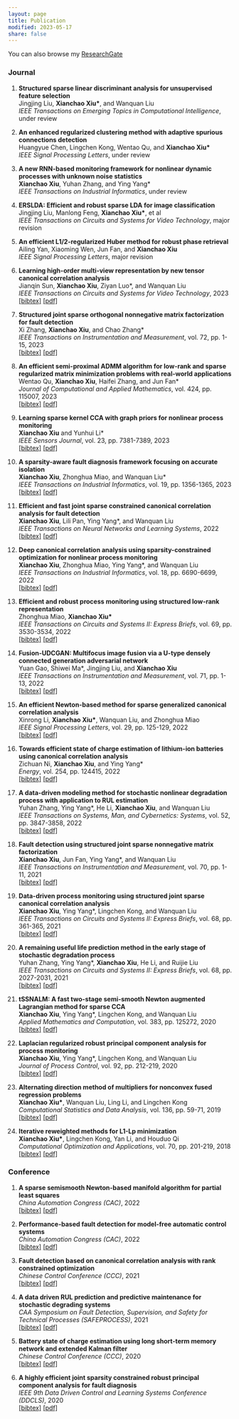 ```yaml
---
layout: page
title: Publication
modified: 2023-05-17 
share: false
---
```


You can also browse my <a href="https://www.researchgate.net/profile/Xianchao-Xiu" target="_blank" style="text-decoration:underline;">ResearchGate</a>


### Journal

<style>
.biblist { }

/* The item */
.biblist li { }

/* You can define custom styles for plstyle field here. */


/*************************************
   The box that contain BibTeX code
 *************************************/
div.noshow { display: none; }
div.bibtex {
  margin-right: 0%;
  margin-top: 1.2em;
  margin-bottom: 1.3em;
  border: 1px solid silver;
  padding: 0.3em 0.5em;
  background: #eeeeee;
}
div.bibtex pre { font-size: 75%; overflow: auto;  width: 100%; }
</style>

<script>
function toggleBibtex(articleid) {
  var bib = document.getElementById('bib_'+articleid);
  if (bib) {
    if(bib.className.indexOf('bibtex') != -1) {
    bib.className.indexOf('noshow') == -1?bib.className = 'bibtex noshow':bib.className = 'bibtex';
    }
  } else {
    return;
  }
}
</script>


<ol class="biblist">
   
  
 
   

   
   
<!-- Item: xiu2023 -->
<li ><p>
<b>Structured sparse linear discriminant analysis for unsupervised feature selection</b><br>
Jingjing Liu, <b>Xianchao Xiu*</b>, and Wanquan Liu<br>
<i>IEEE Transactions on Emerging Topics in Computational Intelligence</i>,
under review<br>
</p>
</li>
   
   

   
   
<!-- Item: xiu2023 -->
<li ><p>
<b>An enhanced regularized clustering method with adaptive spurious connections detection</b><br>
Huangyue Chen, Lingchen Kong, Wentao Qu, and <b>Xianchao Xiu*</b><br>
<i>IEEE Signal Processing Letters</i>,
under review<br>
</p>
</li>
   
   
   
<!-- Item: xiu2023 -->
<li ><p>
<b>A new RNN-based monitoring framework for nonlinear dynamic processes with unknown noise statistics</b><br>
<b>Xianchao Xiu</b>, Yuhan Zhang, and Ying Yang*<br>
<i>IEEE Transactions on Industrial Informatics</i>,
under review<br>
</p>
</li>
   
 
   

<!-- Item: xiu2023 -->
<li ><p>
<b>ERSLDA: Efficient and robust sparse LDA for image classification</b><br>
Jingjing Liu, Manlong Feng, <b>Xianchao Xiu*</b>, et al<br>
<i>IEEE Transactions on Circuits and Systems for Video Technology</i>,
major revision<br>
</p>
</li>   
  
  
<!-- Item: xiu2023 -->
<li ><p>
<b>An efficient L1/2-regularized Huber method for robust phase retrieval</b><br>
Ailing Yan, Xiaoming Wen, Jun Fan, and <b>Xianchao Xiu</b><br>
<i>IEEE Signal Processing Letters</i>,
major revision<br>
</p>
</li>
    
   
<!-- Item: xiu2023leanring -->
<li ><p>
<b>Learning high-order multi-view representation by new tensor canonical correlation analysis</b><br>
Jianqin Sun, <b>Xianchao Xiu</b>, Ziyan Luo*, and Wanquan Liu<br>
<i>IEEE Transactions on Circuits and Systems for Video Technology</i>,
2023<br>
<a href="javascript:toggleBibtex('xiu2023leanring')" class="textlink">[bibtex]</a>
<a href="../publications/2023-TCSVT.pdf" class="textlink" target="_blank">[pdf]</a>
</p>
<div id="bib_xiu2023leanring" class="bibtex noshow">
<pre>
@article{xiu2023leanring,
  title={Learning high-order multi-view representation by new tensor canonical correlation analysis},
  author={Sun, Jianqin and Xiu, Xianchao and Luo, Ziyan and Liu, Wanquan},
  journal={IEEE Transactions on Circuits and Systems for Video Technology},
  year={2023},
  publisher={IEEE}
}
</pre></div>
</li>
   
   
  
   
   


<!-- Item: zhang2023structured -->
<li ><p>
<b>Structured joint sparse orthogonal nonnegative matrix factorization for fault detection</b><br>
Xi Zhang, <b>Xianchao Xiu</b>, and Chao Zhang*<br>
<i>IEEE Transactions on Instrumentation and Measurement</i>,
vol. 72,
pp. 1-15,
2023<br>
<a href="javascript:toggleBibtex('zhang2023structured')" class="textlink">[bibtex]</a>
<a href="../publications/2023-TIM.pdf" class="textlink" target="_blank">[pdf]</a>
</p>
<div id="bib_zhang2023structured" class="bibtex noshow">
<pre>
@article{zhang2023structured,
  title={Structured joint sparse orthogonal nonnegative matrix factorization for fault detection},
  author={Zhang, Xi and Xiu, Xianchao and Zhang, Chao},
  journal={IEEE Transactions on Instrumentation and Measurement},
  volume={72},
  pages={1--15},
  year={2023},
  publisher={IEEE}
}
</pre></div>
</li>
   

<!-- Item: qu2023efficient -->
<li ><p>
<b>An efficient semi-proximal ADMM algorithm for low-rank and sparse regularized matrix minimization problems with real-world applications </b><br>
Wentao Qu, <b>Xianchao Xiu</b>, Haifei Zhang, and Jun Fan*<br>
<i>Journal of Computational and Applied Mathematics</i>,
vol. 424,
pp. 115007,
2023<br>
<a href="javascript:toggleBibtex('qu2023efficient')" class="textlink">[bibtex]</a>
<a href="../publications/2023-JCAM.pdf" class="textlink" target="_blank">[pdf]</a>
</p>
<div id="bib_qu2023efficient" class="bibtex noshow">
<pre>
@article{qu2023efficient,
  title={An efficient semi-proximal ADMM algorithm for low-rank and sparse regularized matrix minimization problems with real-world applications},
  author={Qu, Wentao and Xiu, Xianchao and Zhang, Haifei and Fan, Jun},
  journal={Journal of Computational and Applied Mathematics},
  volume={424},
  pages={115007},
  year={2023},
  publisher={Elsevier}
}
</pre></div>
</li>
   

 
   
   
<!-- Item: xiu2023learning -->
<li ><p>
<b>Learning sparse kernel CCA with graph priors for nonlinear process monitoring</b><br>
<b>Xianchao Xiu</b> and Yunhui Li*<br>
<i>IEEE Sensors Journal</i>,
vol. 23,
pp. 7381-7389,
2023<br>
<a href="javascript:toggleBibtex('xiu2023learning')" class="textlink">[bibtex]</a>
<a href="../publications/2023-JSEN.pdf" class="textlink" target="_blank">[pdf]</a>
</p>
<div id="bib_xiu2023learning" class="bibtex noshow">
<pre>
@article{xiu2023learning,
  title={Learning sparse kernel CCA with graph priors for nonlinear process monitoring},
  author={Xiu, Xianchao and Li, Yunhui},
  journal={IEEE Sensors Journal},
  volume={23},
  number={7},
  pages={7381--7389},
  year={2023},
  publisher={IEEE}
}
</pre></div>
</li> 
   

   
   
<!-- Item: xiu2022sparsity -->
<li ><p>
<b>A sparsity-aware fault diagnosis framework focusing on accurate isolation</b><br>
<b>Xianchao Xiu</b>, Zhonghua Miao, and Wanquan Liu*<br>
<i>IEEE Transactions on Industrial Informatics</i>,
vol. 19,
pp. 1356-1365,
2023<br>
<a href="javascript:toggleBibtex('xiu2022sparsity')" class="textlink">[bibtex]</a>
<a href="../publications/2023-TII.pdf" class="textlink" target="_blank">[pdf]</a>
</p>
<div id="bib_xiu2022sparsity" class="bibtex noshow">
<pre>
@article{xiu2022sparsity,
  title={A sparsity-aware fault diagnosis framework focusing on accurate isolation},
  author={Xiu, Xianchao and Miao, Zhonghua and Liu, Wanquan},
  journal={IEEE Transactions on Industrial Informatics},
  volume={19},
  number={2},
  pages={1356--1365},
  year={2023},
  publisher={IEEE}
}
</pre></div>
</li>
   
  
   
<!-- Item: xiu2022efficient -->
<li ><p>
<b>Efficient and fast joint sparse constrained canonical correlation analysis for fault detection</b><br>
<b>Xianchao Xiu</b>, Lili Pan, Ying Yang*, and Wanquan Liu<br>
<i>IEEE Transactions on Neural Networks and Learning Systems</i>,
2022<br>
<a href="javascript:toggleBibtex('xiu2022efficient')" class="textlink">[bibtex]</a>
<a href="../publications/2022-TNNLS.pdf" class="textlink" target="_blank">[pdf]</a>
</p>
<div id="bib_xiu2022efficient" class="bibtex noshow">
<pre>
@article{xiu2022efficient,
  title={Efficient and Fast Joint Sparse Constrained Canonical Correlation Analysis for Fault Detection},
  author={Xiu, Xianchao and Pan, Lili and Yang, Ying and Liu, Wanquan},
  journal={IEEE Transactions on Neural Networks and Learning Systems},
  year={2022},
  publisher={IEEE}
}
</pre></div>
</li>
   
   
   
<!-- Item: xiu2021deep -->
<li ><p>
<b>Deep canonical correlation analysis using sparsity-constrained optimization for nonlinear process monitoring</b><br>
<b>Xianchao Xiu</b>, Zhonghua Miao, Ying Yang*, and Wanquan Liu<br>
<i>IEEE Transactions on Industrial Informatics</i>,
vol. 18,
pp. 6690-6699,
2022<br>
<a href="javascript:toggleBibtex('xiu2021deep')" class="textlink">[bibtex]</a>
<a href="../publications/2022-TII.pdf" class="textlink" target="_blank">[pdf]</a>
</p>
<div id="bib_xiu2021deep" class="bibtex noshow">
<pre>
@article{xiu2021deep,
  title={Deep canonical correlation analysis using sparsity-constrained optimization for nonlinear process monitoring},
  author={Xiu, Xianchao and Miao, Zhonghua and Yang, Ying and Liu, Wanquan},
  journal={IEEE Transactions on Industrial Informatics},
  volume={18},
  number={10},
  pages={6690--6699},
  year={2022},
  publisher={IEEE}
}
</pre></div>
</li>
   

   
<!-- Item: miao2022efficient -->
<li ><p>
<b>Efficient and robust process monitoring using structured low-rank representation</b><br>
Zhonghua Miao, <b>Xianchao Xiu*</b><br>
<i>IEEE Transactions on Circuits and Systems II: Express Briefs</i>,
vol. 69,
pp. 3530-3534,
2022<br>
<a href="javascript:toggleBibtex('miao2022efficient')" class="textlink">[bibtex]</a>
<a href="../publications/2022-TCSII.pdf" class="textlink" target="_blank">[pdf]</a>
</p>
<div id="bib_miao2022efficient" class="bibtex noshow">
<pre>
@article{miao2022efficient,
  title={Efficient and robust process monitoring using structured low-rank representation},
  author={Miao, Zhonghua and Xiu, Xianchao},
  journal={IEEE Transactions on Circuits and Systems II: Express Briefs},
  volume={69},
  number={8},
  pages={3530--3534},
  year={2022},
  publisher={IEEE}
}
</pre></div>
</li>
   
   
<!-- Item: gao2022fusion -->
<li ><p>
<b>Fusion-UDCGAN: Multifocus image fusion via a U-type densely connected generation adversarial network</b><br>
Yuan Gao, Shiwei Ma*, Jingjing Liu, and <b>Xianchao Xiu</b><br>
<i>IEEE Transactions on Instrumentation and Measurement</i>,
vol. 71,
pp. 1-13,
2022<br>
<a href="javascript:toggleBibtex('gao2022fusion')" class="textlink">[bibtex]</a>
<a href="../publications/2022-TIM.pdf" class="textlink" target="_blank">[pdf]</a>
</p>
<div id="bib_gao2022fusion" class="bibtex noshow">
<pre>
@article{gao2022fusion,
  title={Fusion-UDCGAN: Multifocus image fusion via a U-type densely connected generation adversarial network},
  author={Gao, Yuan and Ma, Shiwei and Liu, Jingjing and Xiu, Xianchao},
  journal={IEEE Transactions on Instrumentation and Measurement},
  volume={71},
  pages={1-13},
  year={2022},
  publisher={IEEE}
}
</pre></div>
</li>
   
   
<!-- Item: li2021efficient -->
<li ><p>
<b>An efficient Newton-based method for sparse generalized canonical correlation analysis</b><br>
Xinrong Li, <b>Xianchao Xiu*</b>, Wanquan Liu, and Zhonghua Miao<br>
<i>IEEE Signal Processing Letters</i>,
vol. 29,
pp. 125-129,
2022<br>
<a href="javascript:toggleBibtex('li2021efficient')" class="textlink">[bibtex]</a>
<a href="../publications/2022-SPL.pdf" class="textlink" target="_blank">[pdf]</a>
</p>
<div id="bib_li2021efficient" class="bibtex noshow">
<pre>
@article{li2021efficient,
  title={An efficient Newton-based method for sparse generalized canonical correlation analysis},
  author={Li, Xinrong and Xiu, Xianchao and Liu, Wanquan and Miao, Zhonghua},
  journal={IEEE Signal Processing Letters},
  volume={29},
  pages={125--129},
  year={2022},
  publisher={IEEE}
}
</pre></div>
</li>
  
   
 
<!-- Item: ni2022towards -->
<li ><p>
<b>Towards efficient state of charge estimation of lithium-ion batteries using canonical correlation analysis</b><br>
Zichuan Ni, <b>Xianchao Xiu</b>, and Ying Yang*<br>
<i>Energy</i>,
vol. 254,
pp. 124415,
2022<br>
<a href="javascript:toggleBibtex('ni2022towards')" class="textlink">[bibtex]</a>
<a href="../publications/2022-Energy.pdf" class="textlink" target="_blank">[pdf]</a>
</p>
<div id="bib_ni2022towards" class="bibtex noshow">
<pre>
@article{ni2022towards,
  title={Towards efficient state of charge estimation of lithium-ion batteries using canonical correlation analysis},
  author={Ni, Zichuan and Xiu, Xianchao and Yang, Ying},
  journal={Energy},
  volume={254},
  pages={124415},
  year={2022},
  publisher={Elsevier}
}
</pre></div>
</li>


  
<!-- Item: zhang2021data -->
<li ><p>
<b>A data-driven modeling method for stochastic nonlinear degradation process with application to RUL estimation</b><br>
Yuhan Zhang, Ying Yang*, He Li, <b>Xianchao Xiu</b>, and Wanquan Liu<br>
<i>IEEE Transactions on Systems, Man, and Cybernetics: Systems</i>,
vol. 52,
pp. 3847-3858,
2022<br>
<a href="javascript:toggleBibtex('zhang2021data')" class="textlink">[bibtex]</a>
<a href="../publications/2022-TSMC.pdf" class="textlink" target="_blank">[pdf]</a>
</p>
<div id="bib_ni2022towards" class="bibtex noshow">
<pre>
@article{zhang2021data,
  title={A data-driven modeling method for stochastic nonlinear degradation process with application to RUL estimation},
  author={Zhang, Yuhan and Yang, Ying and Li, He and Xiu, Xianchao and Liu, Wanquan},
  journal={IEEE Transactions on Systems, Man, and Cybernetics: Systems},
  volume={52},
  number={6},
  pages={3847--3858},
  year={2022},
  publisher={IEEE}
}
</pre></div>
</li>
   
   
   
<!-- Item: xiu2021fault -->
<li ><p>
<b>Fault detection using structured joint sparse nonnegative matrix factorization</b><br>
<b>Xianchao Xiu</b>, Jun Fan, Ying Yang*, and Wanquan Liu<br>
<i>IEEE Transactions on Instrumentation and Measurement</i>,
vol. 70,
pp. 1-11,
2021<br>
<a href="javascript:toggleBibtex('xiu2021fault')" class="textlink">[bibtex]</a>
<a href="../publications/2021-TIM.pdf" class="textlink" target="_blank">[pdf]</a>
</p>
<div id="bib_xiu2021fault" class="bibtex noshow">
<pre>
@article{xiu2021fault,
  title={Fault detection using structured joint sparse nonnegative matrix factorization},
  author={Xiu, Xianchao and Fan, Jun and Yang, Ying and Liu, Wanquan},
  journal={IEEE Transactions on Instrumentation and Measurement},
  volume={70},
  pages={1--11},
  year={2021},
  publisher={IEEE}
}
</pre></div>
</li>
   
   
   
<!-- Item: xiu2021data -->
<li ><p>
<b>Data-driven process monitoring using structured joint sparse canonical correlation analysis</b><br>
<b>Xianchao Xiu</b>, Ying Yang*, Lingchen Kong, and Wanquan Liu<br>
<i>IEEE Transactions on Circuits and Systems II: Express Briefs</i>,
vol. 68,
pp. 361-365,
2021<br>
<a href="javascript:toggleBibtex('xiu2021data')" class="textlink">[bibtex]</a>
<a href="../publications/2021-TCSIIa.pdf" class="textlink" target="_blank">[pdf]</a>
</p>
<div id="bib_xiu2021data" class="bibtex noshow">
<pre>
@article{xiu2021data,
  title={Data-driven process monitoring using structured joint sparse canonical correlation analysis},
  author={Xiu, Xianchao and Yang, Ying and Kong, Lingchen and Liu, Wanquan},
  journal={IEEE Transactions on Circuits and Systems II: Express Briefs},
  volume={68},
  number={1},
  pages={361--365},
  year={2021},
  publisher={IEEE}
}
</pre></div>
</li>
   
   
   
<!-- Item: zhang2020remaining -->
<li ><p>
<b>A remaining useful life prediction method in the early stage of stochastic degradation process</b><br>
Yuhan Zhang, Ying Yang*, <b>Xianchao Xiu</b>, He Li, and Ruijie Liu<br>
<i>IEEE Transactions on Circuits and Systems II: Express Briefs</i>,
vol. 68,
pp. 2027-2031,
2021<br>
<a href="javascript:toggleBibtex('zhang2020remaining')" class="textlink">[bibtex]</a>
<a href="../publications/2021-TCSIIb.pdf" class="textlink" target="_blank">[pdf]</a>
</p>
<div id="bib_zhang2020remaining" class="bibtex noshow">
<pre>
@article{zhang2020remaining,
  title={A remaining useful life prediction method in the early stage of stochastic degradation process},
  author={Zhang, Yuhan and Yang, Ying and Xiu, Xianchao and Li, He and Liu, Ruijie},
  journal={IEEE Transactions on Circuits and Systems II: Express Briefs},
  volume={68},
  number={6},
  pages={2027--2031},
  year={2021},
  publisher={IEEE}
}
</pre></div>
</li>
   
  
   
   
   
<!-- Item: xiu2020tssnalm -->
<li ><p>
<b>tSSNALM: A fast two-stage semi-smooth Newton augmented Lagrangian method for sparse CCA</b><br>
<b>Xianchao Xiu</b>, Ying Yang*, Lingchen Kong, and Wanquan Liu<br>
<i>Applied Mathematics and Computation</i>,
vol. 383,
pp. 125272,
2020<br>
<a href="javascript:toggleBibtex('xiu2020tssnalm')" class="textlink">[bibtex]</a>
<a href="../publications/2020-AMC.pdf" class="textlink" target="_blank">[pdf]</a>
</p>
<div id="bib_xiu2020tssnalm" class="bibtex noshow">
<pre>
@article{xiu2020tssnalm,
  title={tSSNALM: A fast two-stage semi-smooth Newton augmented Lagrangian method for sparse CCA},
  author={Xiu, Xianchao and Yang, Ying and Kong, Lingchen and Liu, Wanquan},
  journal={Applied Mathematics and Computation},
  volume={383},
  pages={125272},
  year={2020},
  publisher={Elsevier}
}
</pre></div>
</li>
   
   

<!-- Item: xiu2020laplacian -->
<li ><p>
<b>Laplacian regularized robust principal component analysis for process monitoring</b><br>
<b>Xianchao Xiu</b>, Ying Yang*, Lingchen Kong, and Wanquan Liu<br>
<i>Journal of Process Control</i>,
vol. 92,
pp. 212-219,
2020<br>
<a href="javascript:toggleBibtex('xiu2020laplacian')" class="textlink">[bibtex]</a>
<a href="../publications/2020-JPC.pdf" class="textlink" target="_blank">[pdf]</a>
</p>
<div id="bib_xiu2020laplacian" class="bibtex noshow">
<pre>
@article{xiu2020laplacian,
  title={Laplacian regularized robust principal component analysis for process monitoring},
  author={Xiu, Xianchao and Yang, Ying and Kong, Lingchen and Liu, Wanquan},
  journal={Journal of Process Control},
  volume={92},
  pages={212-219},
  year={2020},
  publisher={Elsevier}
}
</pre></div>
</li>
   
   
   
<!-- Item: xiu2019alternating -->
<li ><p>
<b>Alternating direction method of multipliers for nonconvex fused regression problems</b><br>
<b>Xianchao Xiu*</b>, Wanquan Liu, Ling Li, and Lingchen Kong<br>
<i>Computational Statistics and Data Analysis</i>,
vol. 136,
pp. 59-71,
2019<br>
<a href="javascript:toggleBibtex('xiu2019alternating')" class="textlink">[bibtex]</a>
<a href="../publications/2019-CSDA.pdf" class="textlink" target="_blank">[pdf]</a>
</p>
<div id="bib_xiu2019alternating" class="bibtex noshow">
<pre>
@article{xiu2019alternating,
  title={Alternating direction method of multipliers for nonconvex fused regression problems},
  author={Xiu, Xianchao and Liu, Wanquan and Li, Ling and Kong, Lingchen},
  journal={Computational Statistics \& Data Analysis},
  volume={136},
  pages={59--71},
  year={2019},
  publisher={Elsevier}
}
</pre></div>
</li>   
   
   
   
<!-- Item: xiu2018iterative -->
<li ><p>
<b>Iterative reweighted methods for L1-Lp minimization</b><br>
<b>Xianchao Xiu*</b>, Lingchen Kong, Yan Li, and Houduo Qi<br>
<i>Computational Optimization and Applications</i>,
vol. 70,
pp. 201-219,
2018<br>
<a href="javascript:toggleBibtex('xiu2018iterative')" class="textlink">[bibtex]</a>
<a href="../publications/2018-COAP.pdf" class="textlink" target="_blank">[pdf]</a>
</p>
<div id="bib_xiu2018iterative" class="bibtex noshow">
<pre>
@article{xiu2018iterative,
  title={Iterative reweighted methods for L1-Lp minimization},
  author={Xiu, Xianchao and Kong, Lingchen and Li, Yan and Qi, Houduo},
  journal={Computational Optimization and Applications},
  volume={70},
  number={1},
  pages={201--219},
  year={2018},
  publisher={Springer}
}
</pre></div>
</li>   
   

   
</ol>


### Conference


<style>
.biblist { }

/* The item */
.biblist li { }

/* You can define custom styles for plstyle field here. */


/*************************************
   The box that contain BibTeX code
 *************************************/
div.noshow { display: none; }
div.bibtex {
  margin-right: 0%;
  margin-top: 1.2em;
  margin-bottom: 1.3em;
  border: 1px solid silver;
  padding: 0.3em 0.5em;
  background: #eeeeee;
}
div.bibtex pre { font-size: 75%; overflow: auto;  width: 100%; }
</style>

<script>
function toggleBibtex(articleid) {
  var bib = document.getElementById('bib_'+articleid);
  if (bib) {
    if(bib.className.indexOf('bibtex') != -1) {
    bib.className.indexOf('noshow') == -1?bib.className = 'bibtex noshow':bib.className = 'bibtex';
    }
  } else {
    return;
  }
}
</script>


<ol class="biblist">
   
  
   
<li ><p>
<b>A sparse semismooth Newton-based manifold algorithm for partial least squares</b><br>
<i>China Automation Congress (CAC)</i>,
2022<br>
<a href="javascript:toggleBibtex('xiu2022sparse')" class="textlink">[bibtex]</a>
<a href="../conferences/2022-CAC.pdf" class="textlink" target="_blank">[pdf]</a>
</p>
<div id="bib_xiu2022sparse" class="bibtex noshow">
<pre>
@inproceedings{xiu2022sparse,
  title={A Sparse Semismooth Newton-Based Manifold Algorithm for Partial Least Squares},
  author={Xiu, Xianchao and Liu, Ruijie and Miao, Zhonghua},
  booktitle={2022 China Automation Congress (CAC)},
  pages={4345--4349},
  year={2022},
  organization={IEEE}
}
</pre></div>
</li>
   
   
   
<li ><p>
<b>Performance-based fault detection for model-free automatic control systems</b><br>
<i>China Automation Congress (CAC)</i>,
2022<br>
<a href="javascript:toggleBibtex('liu2022performance')" class="textlink">[bibtex]</a>
<a href="../conferences/2022-CAC2.pdf" class="textlink" target="_blank">[pdf]</a>
</p>
<div id="bib_liu2022performance" class="bibtex noshow">
<pre>
@inproceedings{liu2022performance,
  title={Performance-Based Fault Detection for Model-Free Automatic Control Systems},
  author={Liu, Ruijie and Xiu, Xianchao and Tian, Engang},
  booktitle={2022 China Automation Congress (CAC)},
  pages={6092--6097},
  year={2022},
  organization={IEEE}
}
</pre></div>
</li>
   
 
<li ><p>
<b>Fault detection based on canonical correlation analysis with rank constrained optimization</b><br>
<i>Chinese Control Conference (CCC)</i>,
2021<br>
<a href="javascript:toggleBibtex('zhang2021fault')" class="textlink">[bibtex]</a>
<a href="../conferences/2021-CCC.pdf" class="textlink" target="_blank">[pdf]</a>
</p>
<div id="bib_zhang2021fault" class="bibtex noshow">
<pre>
@inproceedings{zhang2021fault,
  title={Fault Detection Based on Canonical Correlation Analysis with Rank Constrained Optimization},
  author={Zhang, Yuhan and Xiu, Xianchao and Yang, Ying and Liu, Wanquan},
  booktitle={2021 40th Chinese Control Conference (CCC)},
  pages={4333--4338},
  year={2021},
  organization={IEEE}
}
</pre></div>
</li>
   

   
   
<li ><p>
<b>A data driven RUL prediction and predictive maintenance for stochastic degrading systems</b><br>
<i>CAA Symposium on Fault Detection, Supervision, and Safety for Technical Processes (SAFEPROCESS)</i>,
2021<br>
<a href="javascript:toggleBibtex('zhang2021data')" class="textlink">[bibtex]</a>
<a href="../conferences/2021-SAFEPROCESS.pdf" class="textlink" target="_blank">[pdf]</a>
</p>
<div id="bib_zhang2021data" class="bibtex noshow">
<pre>
@inproceedings{zhang2021data,
  title={A Data Driven RUL Prediction and Predictive Maintenance for Stochastic Degrading Systems},
  author={Zhang, Yuhan and Xiu, Xianchao and Yang, Ying},
  booktitle={2021 CAA Symposium on Fault Detection, Supervision, and Safety for Technical Processes (SAFEPROCESS)},
  pages={1--5},
  year={2021},
  organization={IEEE}
}
</pre></div>
</li>
   
   
   
<li ><p>
<b>Battery state of charge estimation using long short-term memory network and extended Kalman filter</b><br>
<i>Chinese Control Conference (CCC)</i>,
2020<br>
<a href="javascript:toggleBibtex('ni2020battery')" class="textlink">[bibtex]</a>
<a href="../conferences/2020-CCC.pdf" class="textlink" target="_blank">[pdf]</a>
</p>
<div id="bib_ni2020battery" class="bibtex noshow">
<pre>
@inproceedings{ni2020battery,
  title={Battery State of Charge Estimation Using Long Short-Term Memory Network and Extended Kalman Filter},
  author={Ni, Zichuan and Yang, Ying and Xiu, Xianchao},
  booktitle={2020 39th Chinese Control Conference (CCC)},
  pages={5778--5783},
  year={2020},
  organization={IEEE}
}
</pre></div>
</li>
   
   
  
 <li ><p>
<b>A highly efficient joint sparsity constrained robust principal component analysis for fault diagnosis</b><br>
<i>IEEE 9th Data Driven Control and Learning Systems Conference (DDCLS)</i>,
2020<br>
<a href="javascript:toggleBibtex('xiu2020highly')" class="textlink">[bibtex]</a>
<a href="../conferences/2020-DDCLS.pdf" class="textlink" target="_blank">[pdf]</a>
</p>
<div id="bib_xiu2020highly" class="bibtex noshow">
<pre>
@inproceedings{xiu2020highly,
  title={A Highly Efficient Joint Sparsity Constrained Robust Principal Component Analysis for Fault Diagnosis},
  author={Xiu, Xianchao and Yang, Ying and Kong, Lingchen and Liu, Wanquan},
  booktitle={2020 IEEE 9th Data Driven Control and Learning Systems Conference (DDCLS)},
  pages={36--41},
  year={2020},
  organization={IEEE}
}
</pre></div>
</li>  
   

   
</ol>
